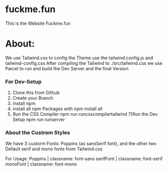 # fuckme.fun
This is the Website Fuckme.fun

# About:
We use Tailwind.css to config the Theme use the tailwind.config.js and tailwind-config.css
After compiling the Tailwind to ./src/tailwind.css we use Parcel to run and build the Dev Server and the final Version

### For Dev-Setup

1) Clone this from Github
2) Create your Branch
4) install npm
5) install all npm Packages with 
            npm install all
6) Run the CSS Compiler 
            npm run runcsscompilertailwind
7)Run the Dev Setup
            npm run runserver

### About the Custrom Styles

We have 3 custorm Fonts:
Poppins (as sansSerif font),
and the other two Default serif and mono fonts from Tailwind.css
 
For Usage:
Poppins | classname: font-sans
serifFont | classname: font-serif
monoFont | classname: font-mono 